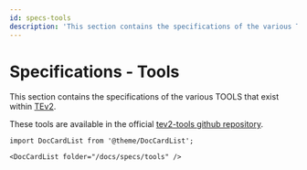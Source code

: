 ```yaml
---
id: specs-tools
description: 'This section contains the specifications of the various TOOLS that exist, and that are available in the official [tev2-tools github repository](https://github.com/tno-terminology-design/tev2-tools).'
---
```


# Specifications - Tools

This section contains the specifications of the various TOOLS that exist within [TEv2](@).

These tools are available in the official [tev2-tools github repository](https://github.com/tno-terminology-design/tev2-tools).

```mdx-code-block
import DocCardList from '@theme/DocCardList';

<DocCardList folder="/docs/specs/tools" />
```

